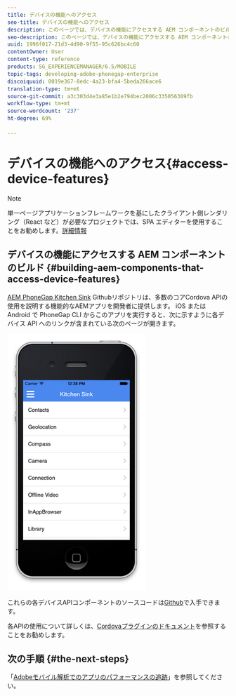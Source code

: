 ```yaml
---
title: デバイスの機能へのアクセス
seo-title: デバイスの機能へのアクセス
description: このページでは、デバイスの機能にアクセスする AEM コンポーネントのビルドについて説明します。AEM PhoneGap Kitchen Sink GitHub リポジトリは、多数のコア Cordova API の使用法を示す、機能 AEM アプリを開発者に提供します。
seo-description: このページでは、デバイスの機能にアクセスする AEM コンポーネントのビルドについて説明します。AEM PhoneGap Kitchen Sink GitHub リポジトリは、多数のコア Cordova API の使用法を示す、機能 AEM アプリを開発者に提供します。
uuid: 1996f017-21d3-4d90-9f55-95c626bc4c60
contentOwner: User
content-type: reference
products: SG_EXPERIENCEMANAGER/6.5/MOBILE
topic-tags: developing-adobe-phonegap-enterprise
discoiquuid: 0019e367-8edc-4a23-bfa4-5beda266ace6
translation-type: tm+mt
source-git-commit: a3c303d4e3a85e1b2e794bec2006c335056309fb
workflow-type: tm+mt
source-wordcount: '237'
ht-degree: 69%

---
```



# デバイスの機能へのアクセス{#access-device-features}

>[!NOTE]
>
>単一ページアプリケーションフレームワークを基にしたクライアント側レンダリング（React など）が必要なプロジェクトでは、SPA エディターを使用することをお勧めします。[詳細情報](/help/sites-developing/spa-overview.md)

## デバイスの機能にアクセスする AEM コンポーネントのビルド {#building-aem-components-that-access-device-features}

[AEM PhoneGap Kitchen Sink](https://github.com/blefebvre/aem-phonegap-kitchen-sink) Githubリポジトリは、多数のコアCordova APIの使用を説明する機能的なAEMアプリを開発者に提供します。 iOS または Android で PhoneGap CLI からこのアプリを実行すると、次に示すように各デバイス API へのリンクが含まれている次のページが開きます。

![chlimage_1-107](assets/chlimage_1-107.png)

これらの各デバイスAPIコンポーネントのソースコードは[Github](https://github.com/blefebvre/aem-phonegap-kitchen-sink/tree/master/content/src/main/content/jcr_root/apps/brucelefebvre/kitchen-sink/components)で入手できます。

各APIの使用について詳しくは、[Cordovaプラグインのドキュメント](https://docs.phonegap.com/en/4.0.0/cordova_plugins_pluginapis.md.html)を参照することをお勧めします。

## 次の手順 {#the-next-steps}

「[Adobeモバイル解析でのアプリのパフォーマンスの追跡](/help/mobile/phonegap-intro-to-app-analytics.md)」を参照してください。

